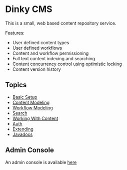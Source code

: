 # Dinky CMS

This is a small, web based content repository service.

Features:
 - User defined content types
 - User defined workflows
 - Content and workflow permissioning
 - Full text content indexing and searching
 - Content concurrency control using optimistic locking
 - Content version history

## Topics
 
* [Basic Setup](doc/OVERVIEW.md)
* [Content Modeling](doc/CONTENT.md)
* [Workflow Modeling](doc/WORKFLOW.md)
* [Search](doc/SEARCH.md)
* [Working With Content](doc/CONTENT-API.md)
* [Auth](doc/AUTH.md)
* [Extending](doc/EXTENDING.md)
* [Javadocs](javadocs)

## Admin Console

An admin console is available [here](https://schicwp.github.io/dinky-admin/)

